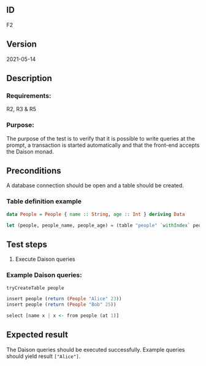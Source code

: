 ## ID

F2

## Version

2021-05-14

## Description

### Requirements:
R2, R3 & R5

### Purpose:
The purpose of the test is to verify that it is possible to write queries at the prompt, a transaction is started automatically and that the front-end accepts the Daison monad.

## Preconditions
A database connection should be open and a table should be created.

### Table definition example

```haskell
data People = People { name :: String, age :: Int } deriving Data

let (people, people_name, people_age) = (table "people" `withIndex` people_name `withIndex` people_age :: Table People, index people "name" name :: Index People String, index people "age" age :: Index People Int)
```

## Test steps

1. Execute Daison queries

### Example Daison queries:
```haskell
tryCreateTable people

insert people (return (People "Alice" 23))
insert people (return (People "Bob" 25))

select [name x | x <- from people (at 1)]
```

## Expected result

The Daison queries should be executed successfully.
Example queries should yield result `["Alice"]`.
